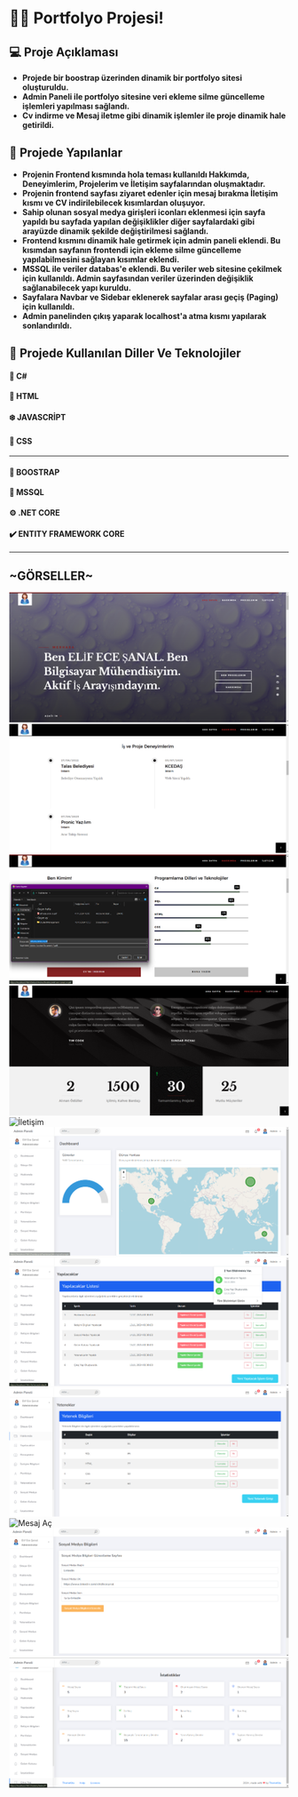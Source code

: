 # :woman_technologist: Portfolyo Projesi! 	
## :computer: Proje Açıklaması 
* **Projede bir boostrap üzerinden dinamik bir portfolyo sitesi oluşturuldu.**
* **Admin Paneli ile portfolyo sitesine veri ekleme silme güncelleme işlemleri yapılması sağlandı.**
* **Cv indirme ve Mesaj iletme gibi dinamik işlemler ile proje dinamik hale getirildi.**

## :hibiscus: Projede Yapılanlar
* **Projenin Frontend kısmında hola teması kullanıldı Hakkımda, Deneyimlerim, Projelerim ve İletişim sayfalarından oluşmaktadır.**
* **Projenin frontend sayfası ziyaret edenler için mesaj bırakma İletişim kısmı ve CV indirilebilecek kısımlardan oluşuyor.**
* **Sahip olunan sosyal medya girişleri iconları eklenmesi için sayfa yapıldı bu sayfada yapılan değişiklikler diğer sayfalardaki gibi arayüzde dinamik şekilde değiştirilmesi sağlandı.**
* **Frontend kısmını dinamik hale getirmek için admin paneli eklendi. Bu kısımdan sayfanın frontendi için ekleme silme güncelleme yapılabilmesini sağlayan kısımlar eklendi.**
* **MSSQL ile veriler databas'e eklendi. Bu veriler web sitesine çekilmek için kullanıldı. Admin sayfasından veriler üzerinden değişiklik sağlanabilecek yapı kuruldu.**
* **Sayfalara Navbar ve Sidebar eklenerek sayfalar arası geçiş (Paging) için kullanıldı.**
*  **Admin panelinden çıkış yaparak localhost'a atma kısmı yapılarak sonlandırıldı.**

## :cherry_blossom: Projede Kullanılan Diller Ve Teknolojiler
#### :dizzy: **C#**
#### :star2: **HTML**
#### :snowflake: **JAVASCRİPT**
#### :rainbow: **CSS**
-------------------------------------------------------------------------------------------------------------------------------------------
#### :open_book: **BOOSTRAP**
#### :briefcase: **MSSQL**
#### :gear: **.NET CORE**
#### :heavy_check_mark: **ENTITY FRAMEWORK CORE**

-------------------------------------------------------------------------------------------------------------------------------------------
## ~GÖRSELLER~
![Ana Sayfa](/PortfolioResimleri/anasayfa.png)
![Hakkımda](/PortfolioResimleri/hakkımda.png)
![Ana Sayfa](/PortfolioResimleri/cvindirme.png)
![Referans](/PortfolioResimleri/Referans.png)
![İletişim](/PortfolioResimleri/iletişim.png)
![Dashboard](/PortfolioResimleri/dashboar.png)
![Yapılacaklar](/PortfolioResimleri/yapılacaklar.png)
![Yetenekler](/PortfolioResimleri/yeteneklerim.png)
![Mesaj Aç](/PortfolioResimleri/mesajaç.png)
![Sosyal Medya Güncelleme](/PortfolioResimleri/updatesocialmedia.png)
![İstatistikler](/PortfolioResimleri/istatistikler.png)
